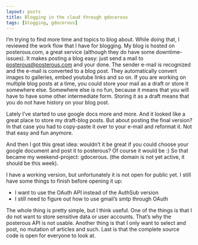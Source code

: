 ```yaml
---
layout: posts
title: Blogging in the cloud through gdocerous
tags: [blogging, gdocerous]
---
```


I’m trying to find more time and topics to blog about. While doing that, I reviewed the work flow that I have for blogging. My blog is hosted on posterous.com, a great service (although they do have some downtime-issues). It makes posting a blog easy: just send a mail to posterous@posterous.com and your done. The sender e-mail is recognized and the e-mail is converted to a blog post. They automatically convert images to galleries, embed youtube links and so on. If you are working on multiple blog posts at a time, you could store your mail as a draft or store it somewhere else. Somewhere else is no fun, because it means that you will have to have some other intermediate form. Storing it as a draft means that you do not have history on your blog post.

Lately I’ve started to use google docs more and more. And it looked like a great place to store my draft-blog posts. But about posting the final version? In that case you had to copy-paste it over to your e-mail and reformat it. Not that easy and fun anymore.

And then I got this great idea: wouldn’t it be great if you could choose your google document and post it to posterous? Of course it would be :) So that became my weekend-project: gdocerous. (the domain is not yet active, it should be this week).

I have a working version, but unfortunately it is not open for public yet. I still have some things to finish before opening it up:

+ I want to use the OAuth API instead of the AuthSub version
+ I still need to figure out how to use gmail’s smtp through OAuth

The whole thing is pretty simple, but I think useful. One of the things is that I do not want to store sensitive data or user accounts. That’s why the posterous API is not usable. Another thing is that I only want to select and post, no mutation of articles and such. Last is that the complete source code is open for everyone to look at.